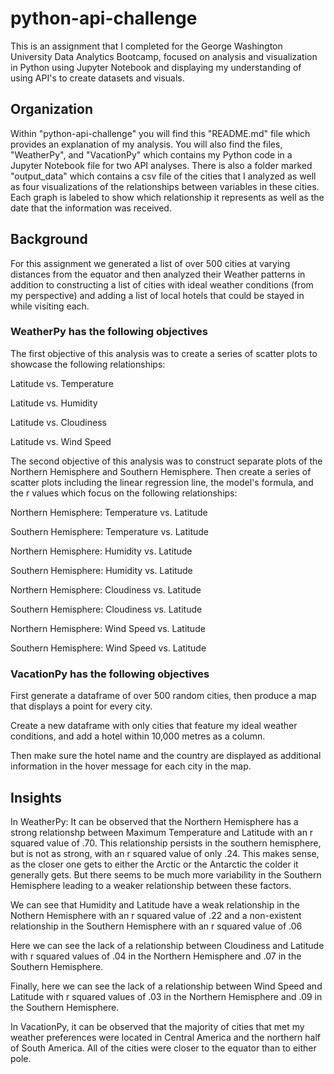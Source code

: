 # python-api-challenge
This is an assignment that I completed for the George Washington University Data Analytics Bootcamp, focused on analysis and visualization in Python using Jupyter Notebook and displaying my understanding of using API's to create datasets and visuals.


## Organization
Within "python-api-challenge" you will find this "README.md" file which provides an explanation of my analysis. You will also 
find the files, "WeatherPy", and "VacationPy" which contains my Python code in a Jupyter Notebook file for two API analyses. There 
is also a folder marked "output_data" which contains a csv file of the cities that I analyzed as well as four visualizations of
the relationships between variables in these cities. Each graph is labeled to show which relationship it represents as well as the 
date that the information was received.

## Background

For this assignment we generated a list of over 500 cities at varying distances from the equator and then analyzed their Weather
patterns in addition to constructing a list of cities with ideal weather conditions (from my perspective) and adding a list of 
local hotels that could be stayed in while visiting each.

### WeatherPy has the following objectives

The first objective of this analysis was to create a series of scatter plots to showcase the following relationships:

Latitude vs. Temperature

Latitude vs. Humidity

Latitude vs. Cloudiness

Latitude vs. Wind Speed

The second objective of this analysis was to construct separate plots of the Northern Hemisphere and Southern Hemisphere. Then
create a series of scatter plots including the linear regression line, the model's formula, and the r values which focus on the
following relationships:

Northern Hemisphere: Temperature vs. Latitude

Southern Hemisphere: Temperature vs. Latitude

Northern Hemisphere: Humidity vs. Latitude

Southern Hemisphere: Humidity vs. Latitude

Northern Hemisphere: Cloudiness vs. Latitude

Southern Hemisphere: Cloudiness vs. Latitude

Northern Hemisphere: Wind Speed vs. Latitude

Southern Hemisphere: Wind Speed vs. Latitude

### VacationPy has the following objectives

First generate a dataframe of over 500 random cities, then produce a map that displays a point for every city.

Create a new dataframe with only cities that feature my ideal weather conditions, and add a hotel within 10,000 metres as a
column.

Then make sure the hotel name and the country are displayed as additional information in the hover message for each city in the
map.


## Insights
In WeatherPy:
It can be observed that the Northern Hemisphere has a strong relationshp between Maximum Temperature and Latitude with an r squared value of .70. This relationship persists in the southern hemisphere, but is not as strong, with an r squared value of only .24. This makes sense, as the closer one gets to either the Arctic or the Antarctic the colder it generally gets. But there seems to be much more variability in the Southern Hemisphere leading to a weaker relationship between these factors.

We can see that Humidity and Latitude have a weak relationship in the Nothern Hemisphere with an r squared value of .22 and a non-existent relationship in the Southern Hemisphere with an r squared value of .06

Here we can see the lack of a relationship between Cloudiness and Latitude with r squared values of .04 in the Northern Hemisphere and .07 in the Southern Hemisphere.

Finally, here we can see the lack of a relationship between Wind Speed and Latitude with r squared values of .03 in the Northern Hemisphere and .09 in the Southern Hemisphere.

In VacationPy, it can be observed that the majority of cities that met my weather preferences were located in Central America and the northern half of South America. All of the cities were closer to the equator than to either pole.

